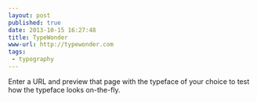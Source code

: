 ```yaml
---
layout: post
published: true
date: 2013-10-15 16:27:48
title: TypeWonder
www-url: http://typewonder.com
tags: 
 - typography
---
```


Enter a URL and preview that page with the typeface of your choice to test how the typeface looks on-the-fly.